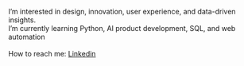 I’m interested in design, innovation, user experience, and data-driven insights. <br>
I’m currently learning Python, AI product development, SQL, and web automation <br><br>
How to reach me: <a href=linkedin.com/in/dscosta>Linkedin</a>

<!---
diegosbaz/diegosbaz is a ✨ special ✨ repository because its `README.md` (this file) appears on your GitHub profile.
You can click the Preview link to take a look at your changes.
--->
